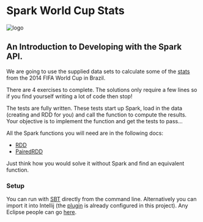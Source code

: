 # Spark World Cup Stats

![logo](http://img.fifa.com/mm/photo/tournament/loc/01/70/12/79/1701279_large.jpg)

## An Introduction to Developing with the Spark API.
 
We are going to use the supplied data sets to calculate some of the [stats](https://en.wikipedia.org/wiki/2014_FIFA_World_Cup_statistics) from the 2014 FIFA World Cup in Brazil.

There are 4 exercises to complete. The solutions only require a few lines so if you find yourself writing a lot of code then stop!

The tests are fully written. These tests start up Spark, load in the data (creating and RDD for you) and
call the function to compute the results. Your objective is to implement the function and get the tests to pass... 

All the Spark functions you will need are in the following docs:
* [RDD](https://spark.apache.org/docs/1.4.1/api/scala/index.html#org.apache.spark.rdd.RDD)
* [PairedRDD](https://spark.apache.org/docs/1.4.1/api/scala/index.html#org.apache.spark.rdd.PairRDDFunctions)

Just think how you would solve it without Spark and find an equivalent function.

### Setup
You can run with [SBT](http://www.scala-sbt.org/0.13/docs/Setup.html) directly from the command line. 
Alternatively you can import it into Intellij (the [plugin](https://github.com/mpeltonen/sbt-idea) is already configured in this project).
Any Eclipse people can go [here](https://github.com/typesafehub/sbteclipse).